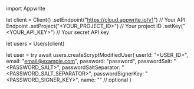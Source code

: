 import Appwrite

let client = Client()
    .setEndpoint("https://cloud.appwrite.io/v1") // Your API Endpoint
    .setProject("<YOUR_PROJECT_ID>") // Your project ID
    .setKey("<YOUR_API_KEY>") // Your secret API key

let users = Users(client)

let user = try await users.createScryptModifiedUser(
    userId: "<USER_ID>",
    email: "email@example.com",
    password: "password",
    passwordSalt: "<PASSWORD_SALT>",
    passwordSaltSeparator: "<PASSWORD_SALT_SEPARATOR>",
    passwordSignerKey: "<PASSWORD_SIGNER_KEY>",
    name: "<NAME>" // optional
)


